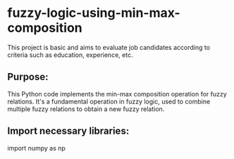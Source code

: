 # fuzzy-logic-using-min-max-composition
This project is basic and aims to evaluate job candidates according to criteria such as education, experience, etc.

## Purpose:

This Python code implements the min-max composition operation for fuzzy relations. It's a fundamental operation in fuzzy logic, used to combine multiple fuzzy relations to obtain a new fuzzy relation.

## Import necessary libraries:

import numpy as np
